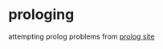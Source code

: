 # prologing
attempting prolog problems from [prolog site](https://sites.google.com/site/prologsite/prolog-problems)
